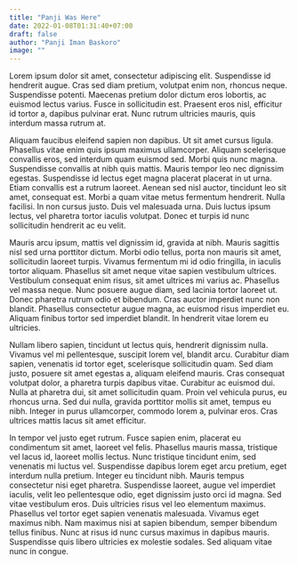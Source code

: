 ```yaml
---
title: "Panji Was Here"
date: 2022-01-08T01:31:40+07:00
draft: false
author: "Panji Iman Baskoro"
image: ""
---
```




Lorem ipsum dolor sit amet, consectetur adipiscing elit. Suspendisse id hendrerit augue. Cras sed diam pretium, volutpat enim non, rhoncus neque. Suspendisse potenti. Maecenas pretium dolor dictum eros lobortis, ac euismod lectus varius. Fusce in sollicitudin est. Praesent eros nisl, efficitur id tortor a, dapibus pulvinar erat. Nunc rutrum ultricies mauris, quis interdum massa rutrum at.

Aliquam faucibus eleifend sapien non dapibus. Ut sit amet cursus ligula. Phasellus vitae enim quis ipsum maximus ullamcorper. Aliquam scelerisque convallis eros, sed interdum quam euismod sed. Morbi quis nunc magna. Suspendisse convallis at nibh quis mattis. Mauris tempor leo nec dignissim egestas. Suspendisse id lectus eget magna placerat placerat in ut urna. Etiam convallis est a rutrum laoreet. Aenean sed nisl auctor, tincidunt leo sit amet, consequat est. Morbi a quam vitae metus fermentum hendrerit. Nulla facilisi. In non cursus justo. Duis vel malesuada urna. Duis luctus ipsum lectus, vel pharetra tortor iaculis volutpat. Donec et turpis id nunc sollicitudin hendrerit ac eu velit.

Mauris arcu ipsum, mattis vel dignissim id, gravida at nibh. Mauris sagittis nisl sed urna porttitor dictum. Morbi odio tellus, porta non mauris sit amet, sollicitudin laoreet turpis. Vivamus fermentum mi id odio fringilla, in iaculis tortor aliquam. Phasellus sit amet neque vitae sapien vestibulum ultrices. Vestibulum consequat enim risus, sit amet ultrices mi varius ac. Phasellus vel massa neque. Nunc posuere augue diam, sed lacinia tortor laoreet ut. Donec pharetra rutrum odio et bibendum. Cras auctor imperdiet nunc non blandit. Phasellus consectetur augue magna, ac euismod risus imperdiet eu. Aliquam finibus tortor sed imperdiet blandit. In hendrerit vitae lorem eu ultricies.

Nullam libero sapien, tincidunt ut lectus quis, hendrerit dignissim nulla. Vivamus vel mi pellentesque, suscipit lorem vel, blandit arcu. Curabitur diam sapien, venenatis id tortor eget, scelerisque sollicitudin quam. Sed diam justo, posuere sit amet egestas a, aliquam eleifend mauris. Cras consequat volutpat dolor, a pharetra turpis dapibus vitae. Curabitur ac euismod dui. Nulla at pharetra dui, sit amet sollicitudin quam. Proin vel vehicula purus, eu rhoncus urna. Sed dui nulla, gravida porttitor mollis sit amet, tempus eu nibh. Integer in purus ullamcorper, commodo lorem a, pulvinar eros. Cras ultrices mattis lacus sit amet efficitur.

In tempor vel justo eget rutrum. Fusce sapien enim, placerat eu condimentum sit amet, laoreet vel felis. Phasellus mauris massa, tristique vel lacus id, laoreet mollis lectus. Nunc tristique tincidunt enim, sed venenatis mi luctus vel. Suspendisse dapibus lorem eget arcu pretium, eget interdum nulla pretium. Integer eu tincidunt nibh. Mauris tempus consectetur nisi eget pharetra. Suspendisse laoreet, augue vel imperdiet iaculis, velit leo pellentesque odio, eget dignissim justo orci id magna. Sed vitae vestibulum eros. Duis ultricies risus vel leo elementum maximus. Phasellus vel tortor eget sapien venenatis malesuada. Vivamus eget maximus nibh. Nam maximus nisi at sapien bibendum, semper bibendum tellus finibus. Nunc at risus id nunc cursus maximus in dapibus mauris. Suspendisse quis libero ultricies ex molestie sodales. Sed aliquam vitae nunc in congue. 
